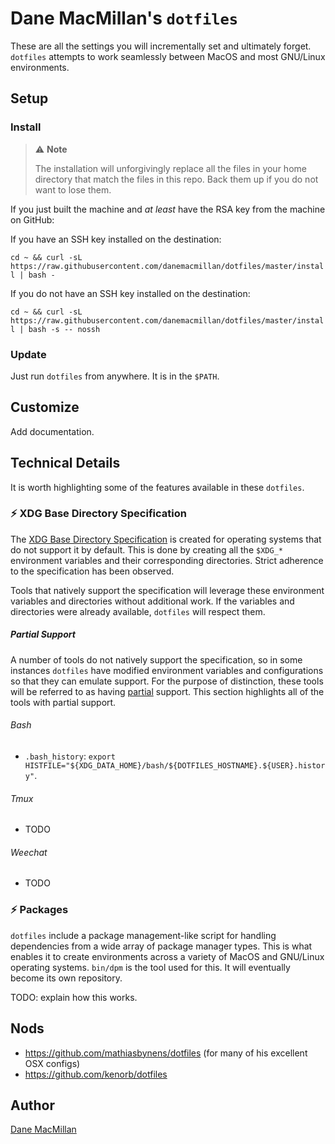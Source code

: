 # Dane MacMillan's `dotfiles`

These are all the settings you will incrementally set and ultimately forget. 
`dotfiles` attempts to work seamlessly between MacOS and most GNU/Linux 
environments.

## Setup

### Install

> :warning: **Note**
>
> The installation will unforgivingly replace all the files in your home 
> directory that match the files in this repo. Back them up if you do not want 
> to lose them.

If you just built the machine and *at least* have the RSA key from the machine 
on GitHub:

If you have an SSH key installed on the destination:

`cd ~ && curl -sL https://raw.githubusercontent.com/danemacmillan/dotfiles/master/install | bash -`

If you do not have an SSH key installed on the destination:

`cd ~ && curl -sL https://raw.githubusercontent.com/danemacmillan/dotfiles/master/install | bash -s -- nossh`

### Update

Just run `dotfiles` from anywhere. It is in the `$PATH`.

## Customize

Add documentation.

## Technical Details

It is worth highlighting some of the features available in these `dotfiles`.

### :zap: XDG Base Directory Specification

The [XDG Base Directory Specification](https://specifications.freedesktop.org/basedir-spec/basedir-spec-latest.html)
is created for operating systems that do not support it by default. This is 
done by creating all the `$XDG_*` environment variables and their corresponding
directories. Strict adherence to the specification has been observed.

Tools that natively support the specification will leverage these environment
variables and directories without additional work. If the variables and
directories were already available, `dotfiles` will respect them.

##### Partial Support

A number of tools do not natively support the specification, so in some
instances `dotfiles` have modified environment variables and configurations
so that they can emulate support. For the purpose of distinction, these
tools will be referred to as having [partial](https://wiki.archlinux.org/index.php/XDG_Base_Directory#Partial)
support. This section highlights all of the tools with partial support.

###### Bash

- `.bash_history`: `export HISTFILE="${XDG_DATA_HOME}/bash/${DOTFILES_HOSTNAME}.${USER}.history"`.

###### Tmux

- TODO

###### Weechat

- TODO

### :zap: Packages

`dotfiles` include a package management-like script for handling
dependencies from a wide array of package manager types. This is what enables
it to create environments across a variety of MacOS and GNU/Linux operating 
systems. `bin/dpm` is the tool used for this. It will eventually become its own
repository.

TODO: explain how this works.

## Nods

- https://github.com/mathiasbynens/dotfiles (for many of his excellent OSX configs)
- https://github.com/kenorb/dotfiles

## Author

[Dane MacMillan](https://danemacmillan.com)

